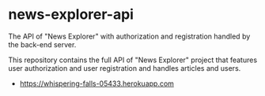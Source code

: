 # news-explorer-api

The API of "News Explorer" with authorization and registration handled by the back-end server.

This repository contains the full API of "News Explorer" project that features user authorization and user registration and handles articles and users.

<!-- * a link to repository with the complete React application which uses this API; -->

- https://whispering-falls-05433.herokuapp.com
